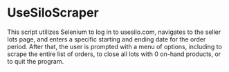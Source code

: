 # UseSiloScraper
This script utilizes Selenium to log in to usesilo.com, navigates to the seller lots page, and enters a specific starting and ending date for the order period. After that, the user is prompted with a menu of options, including to scrape the entire list of orders, to close all lots with 0 on-hand products, or to quit the program.
